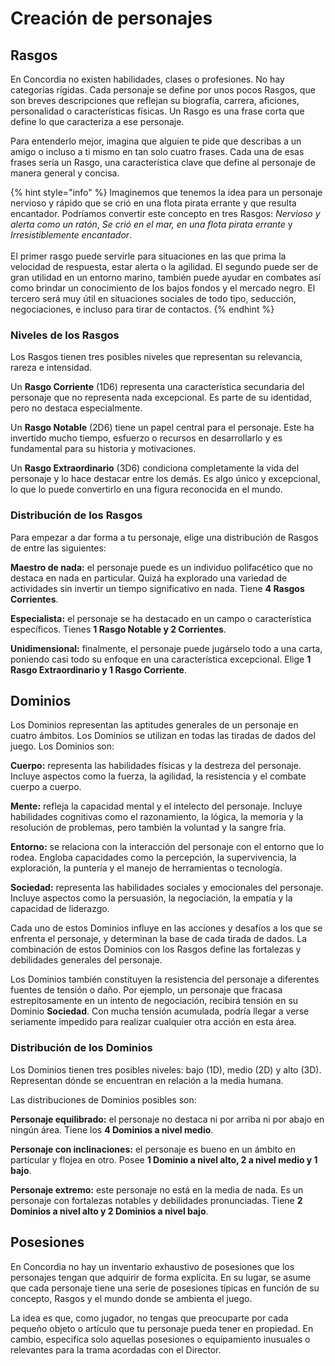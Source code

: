 # Creación de personajes

## Rasgos

En Concordia no existen habilidades, clases o profesiones. No hay categorías rígidas. Cada personaje se define por unos pocos Rasgos, que son breves descripciones que reflejan su biografía, carrera, aficiones, personalidad o características físicas. Un Rasgo es una frase corta que define lo que caracteriza a ese personaje.

Para entenderlo mejor, imagina que alguien te pide que describas a un amigo o incluso a ti mismo en tan solo cuatro frases. Cada una de esas frases sería un Rasgo, una característica clave que define al personaje de manera general y concisa.

{% hint style="info" %}
Imaginemos que tenemos la idea para un personaje nervioso y rápido que se crió en una flota pirata errante y que resulta encantador. Podríamos convertir este concepto en tres Rasgos: _Nervioso y alerta como un ratón_, _Se crió en el mar, en una flota pirata errante_ y _Irresistiblemente encantador_.\
\
El primer rasgo puede servirle para situaciones en las que prima la velocidad de respuesta, estar alerta o la agilidad. El segundo puede ser de gran utilidad en un entorno marino, también puede ayudar en combates así como brindar un conocimiento de los bajos fondos y el mercado negro. El tercero será muy útil en situaciones sociales de todo tipo, seducción, negociaciones, e incluso para tirar de contactos.
{% endhint %}

### Niveles de los Rasgos

Los Rasgos tienen tres posibles niveles que representan su relevancia, rareza e intensidad.

Un **Rasgo Corriente** (1D6) representa una característica secundaria del personaje que no representa nada excepcional. Es parte de su identidad, pero no destaca especialmente.

Un **Rasgo Notable** (2D6) tiene un papel central para el personaje. Este ha invertido mucho tiempo, esfuerzo o recursos en desarrollarlo y es fundamental para su historia y motivaciones.

Un **Rasgo Extraordinario** (3D6) condiciona completamente la vida del personaje y lo hace destacar entre los demás. Es algo único y excepcional, lo que lo puede convertirlo en una figura reconocida en el mundo.

### Distribución de los Rasgos

Para empezar a dar forma a tu personaje, elige una distribución de Rasgos de entre las siguientes:

**Maestro de nada:** el personaje puede es un individuo polifacético que no destaca en nada en particular. Quizá ha explorado una variedad de actividades sin invertir un tiempo significativo en nada. Tiene **4 Rasgos Corrientes**.

**Especialista:** el personaje se ha destacado en un campo o característica específicos. Tienes **1 Rasgo Notable y 2 Corrientes**.

**Unidimensional:** finalmente, el personaje puede jugárselo todo a una carta, poniendo casi todo su enfoque en una característica excepcional. Elige **1 Rasgo Extraordinario y 1 Rasgo Corriente**.

## Dominios

Los Dominios representan las aptitudes generales de un personaje en cuatro ámbitos. Los Dominios se utilizan en todas las tiradas de dados del juego. Los Dominios son:

**Cuerpo:** representa las habilidades físicas y la destreza del personaje. Incluye aspectos como la fuerza, la agilidad, la resistencia y el combate cuerpo a cuerpo.

**Mente:** refleja la capacidad mental y el intelecto del personaje. Incluye habilidades cognitivas como el razonamiento, la lógica, la memoria y la resolución de problemas, pero también la voluntad y la sangre fría.

**Entorno:** se relaciona con la interacción del personaje con el entorno que lo rodea. Engloba capacidades como la percepción, la supervivencia, la exploración, la puntería y el manejo de herramientas o tecnología.

**Sociedad:** representa las habilidades sociales y emocionales del personaje. Incluye aspectos como la persuasión, la negociación, la empatía y la capacidad de liderazgo.

Cada uno de estos Dominios influye en las acciones y desafíos a los que se enfrenta el personaje, y determinan la base de cada tirada de dados. La combinación de estos Dominios con los Rasgos define las fortalezas y debilidades generales del personaje.

Los Dominios también constituyen la resistencia del personaje a diferentes fuentes de tensión o daño. Por ejemplo, un personaje que fracasa estrepitosamente en un intento de negociación, recibirá tensión en su Dominio **Sociedad**. Con mucha tensión acumulada, podría llegar a verse seriamente impedido para realizar cualquier otra acción en esta área.

### **Distribución de los Dominios**

Los Dominios tienen tres posibles niveles: bajo (1D), medio (2D) y alto (3D). Representan dónde se encuentran en relación a la media humana.

Las distribuciones de Dominios posibles son:

**Personaje equilibrado:** el personaje no destaca ni por arriba ni por abajo en ningún área. Tiene los **4 Dominios a nivel medio**.&#x20;

**Personaje con inclinaciones:** el personaje es bueno en un ámbito en particular y flojea en otro. Posee **1 Dominio a nivel alto, 2 a nivel medio y 1 bajo**.

**Personaje extremo:** este personaje no está en la media de nada. Es un personaje con fortalezas notables y debilidades pronunciadas. Tiene **2 Dominios a nivel alto y 2 Dominios a nivel bajo**.

## Posesiones

En Concordia no hay un inventario exhaustivo de posesiones que los personajes tengan que adquirir de forma explícita. En su lugar, se asume que cada personaje tiene una serie de posesiones típicas en función de su concepto, Rasgos y el mundo donde se ambienta el juego.

La idea es que, como jugador, no tengas que preocuparte por cada pequeño objeto o artículo que tu personaje pueda tener en propiedad. En cambio, especifica solo aquellas posesiones o equipamiento inusuales o relevantes para la trama acordadas con el Director.
